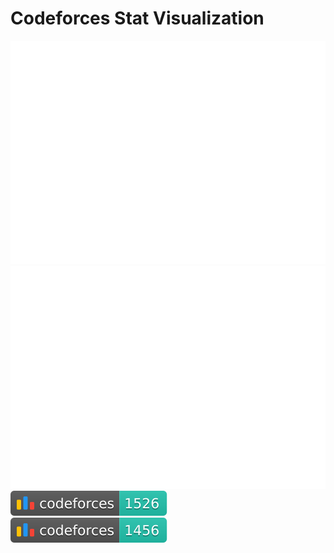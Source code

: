 # Codeforces Stat Visualization

<a href="https://github.com/adiwish/cf-badge">
<img src="https://raw.githubusercontent.com/adiwish/cf-badge/main/output/light_card.svg#gh-dark-mode-only" />
<img src="https://raw.githubusercontent.com/adiwish/cf-badge/main/output/light_card.svg" />
</a>
<br/>
<a href="https://github.com/adiwish/cf-badge">
<img src="https://raw.githubusercontent.com/adiwish/cf-badge/main/output/max_rating.svg" />
<img src="https://raw.githubusercontent.com/adiwish/cf-badge/main/output/rating.svg" />
</a>

